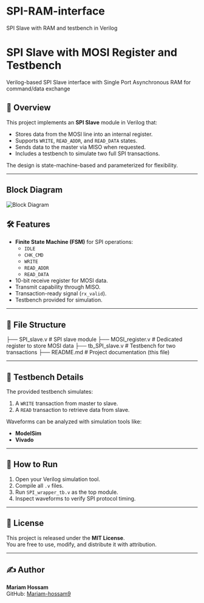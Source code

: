 # SPI-RAM-interface
SPI Slave with RAM and testbench in Verilog
# SPI Slave with MOSI Register and Testbench
Verilog-based SPI Slave interface with Single Port Asynchronous RAM for command/data exchange

## 📌 Overview
This project implements an **SPI Slave** module in Verilog that:
- Stores data from the MOSI line into an internal register.
- Supports `WRITE`, `READ_ADDR`, and `READ_DATA` states.
- Sends data to the master via MISO when requested.
- Includes a testbench to simulate two full SPI transactions.

The design is state-machine-based and parameterized for flexibility.

---
## Block Diagram
![Block Diagram](https://www.google.com/url?sa=i&url=https%3A%2F%2Fwww.linkedin.com%2Fposts%2Fahmed-hamdy-5905b6279_excited-to-share-verilog-project-completion-activity-7241820582193885186-ZWta&psig=AOvVaw3hchsEGrIv9FFuWUFPuEqx&ust=1754933152624000&source=images&cd=vfe&opi=89978449&ved=0CBUQjRxqFwoTCLCYnMvhgI8DFQAAAAAdAAAAABAE)

## 🛠 Features
- **Finite State Machine (FSM)** for SPI operations:
  - `IDLE`
  - `CHK_CMD`
  - `WRITE`
  - `READ_ADDR`
  - `READ_DATA`
- 10-bit receive register for MOSI data.
- Transmit capability through MISO.
- Transaction-ready signal (`rx_valid`).
- Testbench provided for simulation.

---

## 📂 File Structure
├── SPI_slave.v # SPI slave module
├── MOSI_register.v # Dedicated register to store MOSI data
├── tb_SPI_slave.v # Testbench for two transactions
├── README.md # Project documentation (this file)

---

## 🧪 Testbench Details
The provided testbench simulates:
1. A `WRITE` transaction from master to slave.
2. A `READ` transaction to retrieve data from slave.

Waveforms can be analyzed with simulation tools like:
- **ModelSim**
- **Vivado**

---

## 🚀 How to Run
1. Open your Verilog simulation tool.
2. Compile all `.v` files.
3. Run `SPI_wrapper_tb.v` as the top module.
4. Inspect waveforms to verify SPI protocol timing.

---

## 📜 License
This project is released under the **MIT License**.  
You are free to use, modify, and distribute it with attribution.

---

## ✍ Author
**Mariam Hossam**  
GitHub: [Mariam-hossam9](https://github.com/Mariam-hossam-9)
